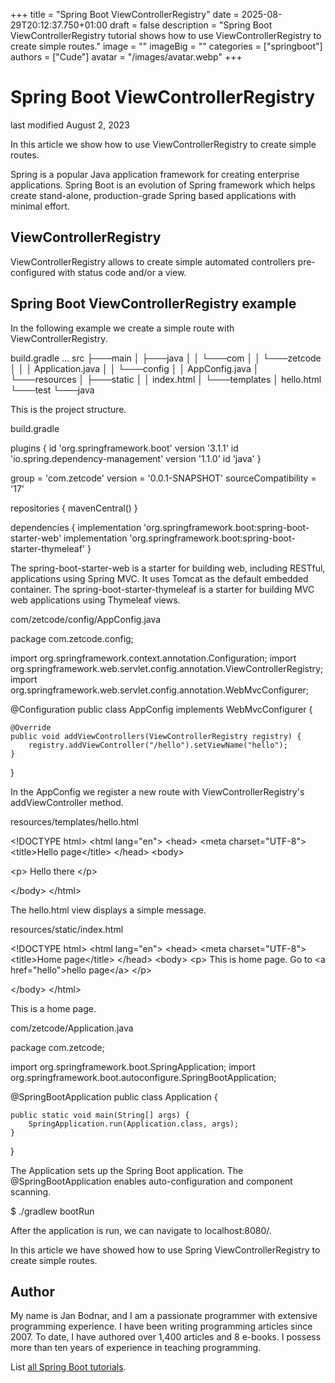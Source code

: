 +++
title = "Spring Boot ViewControllerRegistry"
date = 2025-08-29T20:12:37.750+01:00
draft = false
description = "Spring Boot ViewControllerRegistry tutorial shows how to use ViewControllerRegistry to create simple routes."
image = ""
imageBig = ""
categories = ["springboot"]
authors = ["Cude"]
avatar = "/images/avatar.webp"
+++

# Spring Boot ViewControllerRegistry

last modified August 2, 2023

In this article we show how to use ViewControllerRegistry to create simple
routes.

Spring is a popular Java application framework for creating
enterprise applications. Spring Boot is an evolution of Spring
framework which helps create stand-alone, production-grade Spring based
applications with minimal effort. 

## ViewControllerRegistry

ViewControllerRegistry allows to create simple automated
controllers pre-configured with status code and/or a view.

## Spring Boot ViewControllerRegistry example

In the following example we create a simple route with ViewControllerRegistry.

build.gradle
...
src
├───main
│   ├───java
│   │   └───com
│   │       └───zetcode
│   │           │   Application.java
│   │           └───config
│   │                   AppConfig.java
│   └───resources
│       ├───static
│       │       index.html
│       └───templates
│               hello.html
└───test
    └───java

This is the project structure.

build.gradle
  

plugins {
    id 'org.springframework.boot' version '3.1.1'
    id 'io.spring.dependency-management' version '1.1.0'
    id 'java'
}

group = 'com.zetcode'
version = '0.0.1-SNAPSHOT'
sourceCompatibility = '17'

repositories {
    mavenCentral()
}

dependencies {
    implementation 'org.springframework.boot:spring-boot-starter-web'
    implementation 'org.springframework.boot:spring-boot-starter-thymeleaf'
}

The spring-boot-starter-web is a starter for building web,
including RESTful, applications using Spring MVC. It uses Tomcat as the default
embedded container. The spring-boot-starter-thymeleaf is a starter
for building MVC web applications using Thymeleaf views.

com/zetcode/config/AppConfig.java
  

package com.zetcode.config;

import org.springframework.context.annotation.Configuration;
import org.springframework.web.servlet.config.annotation.ViewControllerRegistry;
import org.springframework.web.servlet.config.annotation.WebMvcConfigurer;

@Configuration
public class AppConfig implements WebMvcConfigurer {

    @Override
    public void addViewControllers(ViewControllerRegistry registry) {
        registry.addViewController("/hello").setViewName("hello");
    }
}

In the AppConfig we register a new route with
ViewControllerRegistry's addViewController method.

resources/templates/hello.html
  

&lt;!DOCTYPE html&gt;
&lt;html lang="en"&gt;
&lt;head&gt;
    &lt;meta charset="UTF-8"&gt;
    &lt;title&gt;Hello page&lt;/title&gt;
&lt;/head&gt;
&lt;body&gt;

&lt;p&gt;
    Hello there
&lt;/p&gt;

&lt;/body&gt;
&lt;/html&gt;

The hello.html view displays a simple message.

resources/static/index.html
  

&lt;!DOCTYPE html&gt;
&lt;html lang="en"&gt;
&lt;head&gt;
    &lt;meta charset="UTF-8"&gt;
    &lt;title&gt;Home page&lt;/title&gt;
&lt;/head&gt;
&lt;body&gt;
&lt;p&gt;
    This is home page. Go to &lt;a href="hello"&gt;hello page&lt;/a&gt;
&lt;/p&gt;

&lt;/body&gt;
&lt;/html&gt;

This is a home page.

com/zetcode/Application.java
  

package com.zetcode;

import org.springframework.boot.SpringApplication;
import org.springframework.boot.autoconfigure.SpringBootApplication;

@SpringBootApplication
public class Application {

    public static void main(String[] args) {
        SpringApplication.run(Application.class, args);
    }
}

The Application sets up the Spring Boot application. 
The @SpringBootApplication enables auto-configuration and 
component scanning.

$ ./gradlew bootRun

After the application is run, we can navigate to localhost:8080/.

In this article we have showed how to use Spring ViewControllerRegistry
to create simple routes.

## Author

My name is Jan Bodnar, and I am a passionate programmer with extensive
programming experience. I have been writing programming articles since 2007.
To date, I have authored over 1,400 articles and 8 e-books. I possess more
than ten years of experience in teaching programming.

List [all Spring Boot tutorials](/springboot/).